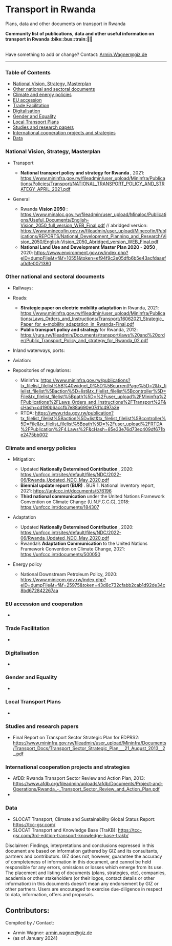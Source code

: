 # Transport in Rwanda
Plans, data and other documents on transport in Rwanda

<b> 
Community list of publications, data and other useful information on transport in Rwanda :bike::bus::train:🌳🚊
</b><br><br>

Have something to add or change? Contact: Armin.Wagner@giz.de

------------------------------

### Table of Contents

- [National Vision, Strategy, Masterplan](#National-Vision-Strategy-Masterplan)
- [Other national and sectoral documents](#other-national-sectoral-documents) 
- [Climate and energy policies](#climate-energy-policies) 
- [EU accession](#eu-accession)
- [Trade Facilitation](#trade-facilitation)  
- [Digitalisation](#digitalisation)
- [Gender and Equality](#gender)
- [Local Transport Plans](#local-transport-plans) 
- [Studies and research papers](#studies-research) 
- [International cooperation projects and strategies](#International-cooperation) 
- [Data](#data) 

  
### National Vision, Strategy, Masterplan <a name="national-vision-strategy-masterplan"></a> 

- Transport
  - <b> National transport policy and strategy for Rwanda </b>, 2021: https://www.mininfra.gov.rw/fileadmin/user_upload/Mininfra/Publications/Policies/Transport/NATIONAL_TRANSPORT_POLICY_AND_STRATEGY_APRIL_2021.pdf
  
- General
  - Rwanda <b> Vision 2050 </b>: https://www.minaloc.gov.rw/fileadmin/user_upload/Minaloc/Publications/Useful_Documents/English-Vision_2050_full_version_WEB_Final.pdf // abridged version: https://www.minecofin.gov.rw/fileadmin/user_upload/Minecofin/Publications/REPORTS/National_Development_Planning_and_Research/Vision_2050/English-Vision_2050_Abridged_version_WEB_Final.pdf
  - <b> National Land Use and Development Master Plan 2020 - 2050 </b>, 2020: https://www.environment.gov.rw/index.php?eID=dumpFile&t=f&f=10551&token=ef94f9c2e05dfb6b5e43acfdaaefa0dfe0071380

### Other national and sectoral documents <a name="other-national-sectoral-documents"></a> 

- Railways:
 
- Roads:
  - <b> Strategic paper on electric mobility adaptation </b> in Rwanda, 2021: https://www.mininfra.gov.rw/fileadmin/user_upload/Mininfra/Publications/Laws_Orders_and_Instructions/Transport/16062021_Strategic_Paper_for_e-mobility_adaptation_in_Rwanda-Final.pdf
  - <b> Public transport policy and strategy </b> for Rwanda, 2012: https://rura.rw/fileadmin/Documents/transport/laws%20and%20order/Public_Transport_Policy_and_strategy_for_Rwanda_02.pdf
    
- Inland waterways, ports:
  
- Aviation:

- Repositories of regulations:
  - MinInfra: https://www.mininfra.gov.rw/publications?tx_filelist_filelist%5B%40widget_0%5D%5BcurrentPage%5D=2&tx_filelist_filelist%5Baction%5D=list&tx_filelist_filelist%5Bcontroller%5D=File&tx_filelist_filelist%5Bpath%5D=%2Fuser_upload%2FMininfra%2FPublications%2FLaws_Orders_and_Instructions%2FTransport%2F&cHash=cd190b6accfb7e88a690e07d1c497a3e
  - RTDA: https://www.rtda.gov.rw/publication?tx_filelist_filelist%5Baction%5D=list&tx_filelist_filelist%5Bcontroller%5D=File&tx_filelist_filelist%5Bpath%5D=%2Fuser_upload%2FRTDA%2FPublication%2F4.Laws%2F&cHash=85e33e76d73ec409df671be2475bb002

### Climate and energy policies <a name="climate-energy-policies"></a> 

- Mitigation:
  - Updated <b> Nationally Determined Contribution </b>, 2020: https://unfccc.int/sites/default/files/NDC/2022-06/Rwanda_Updated_NDC_May_2020.pdf
  - <b> Biennial update report (BUR) </b>. BUR 1. National inventory report, 2021: https://unfccc.int/documents/576196
  - <b> Third national communication </b> under the United Nations Framework Convention on Climate Change (U.N.F.C.C.C), 2018: https://unfccc.int/documents/184307
        
- Adaptation
   - Updated <b> Nationally Determined Contribution </b>, 2020: https://unfccc.int/sites/default/files/NDC/2022-06/Rwanda_Updated_NDC_May_2020.pdf
   - Rwanda’s <b> Adaptation Communication </b> to the United Nations Framework Convention on Climate Change, 2021: https://unfccc.int/documents/500050
     
- Energy policy 
  - National Downstream Petroleum Policy, 2020: https://www.minicom.gov.rw/index.php?eID=dumpFile&t=f&f=25975&token=43d8c732cfabb2cab1d92de34c8bd672842267aa    


### EU accession and cooperation <a name="eu-accession"></a> 

- 

### Trade Facilitation <a name="trade-facilitation"></a> 

-

### Digitalisation <a name="digitalisation"></a>

-

### Gender and Equality <a name="gender"></a>

-

### Local Transport Plans <a name="local-transport-plans"></a>  

-

### Studies and research papers <a name="studies-research"></a> 

- Final Report on Transport Sector Strategic Plan for EDPRS2: https://www.mininfra.gov.rw/fileadmin/user_upload/Mininfra/Documents/Transport_Docs/Transport_Sector_Strategic_Plan___21_August_2013__2_.pdf

### International cooperation projects and strategies <a name="international-cooperation"></a> 

- AfDB: Rwanda Transport Sector Review and Action Plan, 2013: https://www.afdb.org/fileadmin/uploads/afdb/Documents/Project-and-Operations/Rwanda_-_Transport_Sector_Review_and_Action_Plan.pdf
- 

### Data <a name="data"></a>

- SLOCAT Transport, Climate and Sustainability Global Status Report: https://tcc-gsr.com/ 
- SLOCAT Transport and Knowledge Base (TraKB):  https://tcc-gsr.com/3rd-edition-transport-knowledge-base-trakb/ 




Disclaimer: Findings, interpretations and conclusions expressed in this document are based on information gathered by GIZ and its consultants, partners and contributors. GIZ does not, however, guarantee the accuracy of completeness of information in this document, and cannot be held responsible for any errors, omissions or losses which emerge from its use. The placement and listing of documents (plans, strategies, etc), companies, academia or other stakeholders (or their logos, contact details or other information) in this documents doesn’t mean any endorsement by GIZ or other partners. Users are encouraged to exercise due-diligence in respect to data, information, offers and proposals.


Contributors:
-

Compiled by / Contact:
- Armin Wagner: armin.wagner@giz.de
- (as of January 2024)
